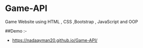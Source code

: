 # Game-API
Game Website using HTML , CSS ,Bootstrap , JavaScript and OOP

##Demo :-
* https://nadaayman20.github.io/Game-API/
